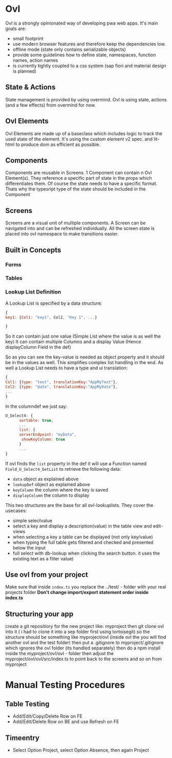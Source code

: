 # Ovl

Ovl is a strongly opinionated way of developing pwa web apps.
It's main goals are:

- small footprint
- use modern browser features and therefore keep the dependencies low.
- offline mode (state only contains serializable objects)
- provide some guidelines how to define state, namespaces, function names, action names
- is currently tightly coupled to a css system (sap fiori and material design is planned)

## State & Actions

State management is provided by using overmind.
Ovl is using state, actions (and a few effects) from overmind for now.

## Ovl Elements

Ovl Elements are made up of a baseclass which includes logic to track the used state of the element. It's using the custom element v2 spec. and lit-html to produce dom as efficient as possible.

## Components

Components are reusable in Screens. 1 Component can contain n Ovl Element(s). They reference a specific part of state in the props which differentiates them. Of course the state needs to have a specific format. Thats why the typesript type of the state should be included in the Component

## Screens

Screens are a visual unit of multiple components. A Screen can be navigated into and can be refreshed individually.
All the screen state is placed into ovl namespace to make transitions easier.

## Built in Concepts

### Forms

### Tables

### Lookup List Definition

A Lookup List is specified by a data structure:
```js
{
key1: {Col1: "key1", Col2, "Key 1", ...}

}
```

So it can contain just one value (Simple List where the value is as well the key)
It can contain multiple Columns and a display Value (Hence displayColumn Field in the def)


So as you can see the key-value is needed as object property and it should be in the values as well.
This simplifies complex list handling in the end.
As well a Lookup List needs to have a type and ui translation:
```js
{
Col1: {type: "text", translationKey:"AppMyText"},
Col2: {type: "date", translationKey:"AppMyDate"},
...
}
```

In the columndef we just say:
```js
U_Select4: {
      sortable: true,
      ...
      list: {
      serverEndpoint: "myData",
       showKeyColumn: true
      }
      ...
}
```
If ovl finds the ```list``` property in the def it will use a Function named ```Field_U_Select4_GetList``` to retrieve the following data:
- ```data``` object as explained above
- ```lookupDef``` object as explained above
- ```keyColumn``` the column where the key is saved
- ```displayColumn``` the column to display


This two structures are the base for all ovl-lookuplists.
They cover the usecases:
- simple selectvalue
- select a key and display a description(value) in the table view and edit-views
- when selecting a key a table can be displayed (not only key/value)
- when typing the full table gets filtered and checked and presented below the input
- full select with db-lookup when clicking the search button. it uses the existing text as a filter value)


## Use ovl from your project

Make sure that inside `index.ts` you replace the ../test/ - folder with your real projects folder
**Don't change import/export statement order inside index.ts**

## Structuring your app

create a git repositiory for the new project like:
myproject
then git clone ovl into it ( i had to clone it into a sep folder first using tortoisegit)
so the structure should be something like
myproject/ovl
(inside ovl the you will find another ovl and the test folder)
then put a .gitignore to
myproject/.gitignore which ignores the ovl folder (its handled separately)
then do a npm install inside the myproject/ovl/ovl - folder
then adjust the myproject/ovl/ovl/src/index.ts to point back to the screens and so on from myproject

# Manual Testing Procedures
## Table Testing
- Add/Edit/Copy/Delete Row on FE
- Add/Edit/Delete Row on BE and use Refresh on FE
## Timeentry
- Select Option Project, select Option Absence, then again Project

